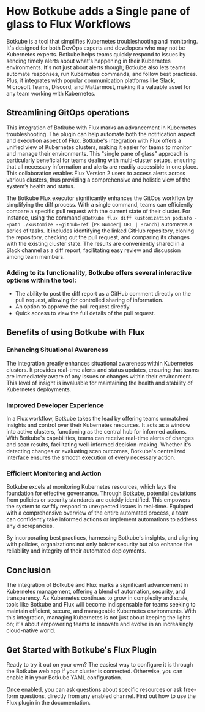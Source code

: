 # How Botkube adds a Single pane of glass to Flux Workflows

Botkube is a tool that simplifies Kubernetes troubleshooting and monitoring. It's designed for both DevOps experts and developers who may not be Kubernetes experts. Botkube helps teams quickly respond to issues by sending timely alerts about what's happening in their Kubernetes environments. It's not just about alerts though; Botkube also lets teams automate responses, run Kubernetes commands, and follow best practices. Plus, it integrates with popular communication platforms like Slack, Microsoft Teams, Discord, and Mattermost, making it a valuable asset for any team working with Kubernetes.

## Streamlining GitOps operations

This integration of Botkube with Flux marks an advancement in Kubernetes troubleshooting. The plugin can help automate both the notification aspect and execution aspect of Flux. Botkube's integration with Flux offers a unified view of Kubernetes clusters, making it easier for teams to monitor and manage their environments. This "single pane of glass" approach is particularly beneficial for teams dealing with multi-cluster setups, ensuring that all necessary information and alerts are readily accessible in one place. This collaboration enables Flux Version 2 users to access alerts across various clusters, thus providing a comprehensive and holistic view of the system’s health and status.

The Botkube Flux executor significantly enhances the GitOps workflow by simplifying the diff process. With a single command, teams can efficiently compare a specific pull request with the current state of their cluster. For instance, using the command `@BotKube flux diff kustomization podinfo --path ./kustomize --github-ref [PR Number| URL | Branch]` automates a series of tasks. It includes identifying the linked GitHub repository, cloning the repository, checking out the pull request, and comparing its changes with the existing cluster state. The results are conveniently shared in a Slack channel as a diff report, facilitating easy review and discussion among team members.

### Adding to its functionality, Botkube offers several interactive options within the tool:

- The ability to post the diff report as a GitHub comment directly on the pull request, allowing for controlled sharing of information.
- An option to approve the pull request directly.
- Quick access to view the full details of the pull request.

## Benefits of using Botkube with Flux

### Enhancing Situational Awareness

The integration greatly enhances situational awareness within Kubernetes clusters. It provides real-time alerts and status updates, ensuring that teams are immediately aware of any issues or changes within their environment. This level of insight is invaluable for maintaining the health and stability of Kubernetes deployments.

### Improved Developer Experience

In a Flux workflow, Botkube takes the lead by offering teams unmatched insights and control over their Kubernetes resources. It acts as a window into active clusters, functioning as the central hub for informed actions. With Botkube's capabilities, teams can receive real-time alerts of changes and scan results, facilitating well-informed decision-making. Whether it's detecting changes or evaluating scan outcomes, Botkube's centralized interface ensures the smooth execution of every necessary action.

### Efficient Monitoring and Action

Botkube excels at monitoring Kubernetes resources, which lays the foundation for effective governance. Through Botkube, potential deviations from policies or security standards are quickly identified. This empowers the system to swiftly respond to unexpected issues in real-time. Equipped with a comprehensive overview of the entire automated process, a team can confidently take informed actions or implement automations to address any discrepancies.

By incorporating best practices, harnessing Botkube's insights, and aligning with policies, organizations not only bolster security but also enhance the reliability and integrity of their automated deployments.

## Conclusion

The integration of Botkube and Flux marks a significant advancement in Kubernetes management, offering a blend of automation, security, and transparency. As Kubernetes continues to grow in complexity and scale, tools like Botkube and Flux will become indispensable for teams seeking to maintain efficient, secure, and manageable Kubernetes environments. With this integration, managing Kubernetes is not just about keeping the lights on; it's about empowering teams to innovate and evolve in an increasingly cloud-native world.

## Get Started with Botkube's Flux Plugin

Ready to try it out on your own? The easiest way to configure it is through the Botkube web app if your cluster is connected. Otherwise, you can enable it in your Botkube YAML configuration.

Once enabled, you can ask questions about specific resources or ask free-form questions, directly from any enabled channel. Find out how to use the Flux plugin in the documentation.
